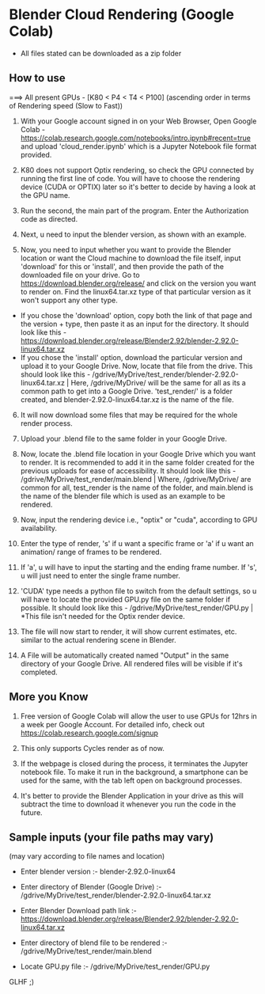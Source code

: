 # Blender Cloud Rendering (Google Colab)

* All files stated can be downloaded as a zip folder

## How to use

===> All present GPUs - [K80 < P4 < T4 < P100]  (ascending order in terms of Rendering speed (Slow to Fast))

1. With your Google account signed in on your Web Browser, Open Google Colab - https://colab.research.google.com/notebooks/intro.ipynb#recent=true  and upload 'cloud_render.ipynb' which is a Jupyter Notebook file format provided.

2. K80 does not support Optix rendering, so check the GPU connected by running the first line of code. You will have to choose the rendering device (CUDA or OPTIX) later so it's better to decide by having a look at the GPU name.

3. Run the second, the main part of the program. Enter the Authorization code as directed.

4. Next, u need to input the blender version, as shown with an example.

5. Now, you need to input whether you want to provide the Blender location or want the Cloud machine to download the file itself, input 'download' for this or 'install', and then provide the path of the downloaded file on your drive. Go to https://download.blender.org/release/ and click on the version you want to render on. Find the linux64.tar.xz type of that particular version as it won't support any other type. 
* If you chose the 'download' option, copy both the link of that page and the version + type, then paste it as an input for the directory. It should look like this - https://download.blender.org/release/Blender2.92/blender-2.92.0-linux64.tar.xz 
* If you chose the 'install' option, download the particular version and upload it to your Google Drive. Now, locate that file from the drive. This should look like this - /gdrive/MyDrive/test_render/blender-2.92.0-linux64.tar.xz  | Here, /gdrive/MyDrive/  will be the same for all as its a common path to get into a Google Drive. 'test_render/' is a folder created, and blender-2.92.0-linux64.tar.xz is the name of the file. 

6. It will now download some files that may be required for the whole render process.

7. Upload your .blend file to the same folder in your Google Drive.

8. Now, locate the .blend file location in your Google Drive which you want to render. It is recommended to add it in the same folder created for the previous uploads for ease of accessibility. It should look like this - /gdrive/MyDrive/test_render/main.blend  | Where, /gdrive/MyDrive/ are common for all, test_render is the name of the folder, and main.blend is the name of the blender file which is used as an example to be rendered.

9. Now, input the rendering device i.e., "optix" or "cuda", according to GPU availability.

10. Enter the type of render, 's' if u want a specific frame or 'a' if u want an animation/ range of frames to be rendered.

11. If 'a', u will have to input the starting and the ending frame number. If 's', u will just need to enter the single frame number.

12. 'CUDA' type needs a python file to switch from the default settings, so u will have to locate the provided GPU.py file on the same folder if possible. It should look like this - /gdrive/MyDrive/test_render/GPU.py  | *This file isn't needed for the Optix render device.

13) The file will now start to render, it will show current estimates,  etc. similar to the actual rendering scene in Blender.

14) A File will be automatically created named "Output" in the same directory of your Google Drive. All rendered files will be visible if it's completed.



## More you Know

1. Free version of Google Colab will allow the user to use GPUs for 12hrs in a week per Google Account. For detailed info, check out  https://colab.research.google.com/signup

2. This only supports Cycles render as of now.

3. If the webpage is closed during the process, it terminates the Jupyter notebook file. To make it run in the background, a smartphone can be used for the same, with the tab left open on background processes.

4. It's better to provide the Blender Application in your drive as this will subtract the time to download it whenever you run the code in the future.



## Sample inputs (your file paths may vary)

(may vary according to file names  and location)

* Enter blender version                         :-  blender-2.92.0-linux64

* Enter directory of Blender  (Google Drive)    :-  /gdrive/MyDrive/test_render/blender-2.92.0-linux64.tar.xz

* Enter Blender Download path link              :-  https://download.blender.org/release/Blender2.92/blender-2.92.0-linux64.tar.xz

* Enter directory of blend file to be rendered  :-  /gdrive/MyDrive/test_render/main.blend

* Locate GPU.py file                            :-  /gdrive/MyDrive/test_render/GPU.py
 

GLHF ;)

